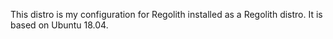 This distro is my configuration for Regolith installed as a Regolith distro.  It is based on Ubuntu 18.04.
